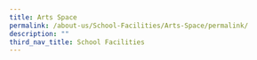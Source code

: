 ```yaml
---
title: Arts Space
permalink: /about-us/School-Facilities/Arts-Space/permalink/
description: ""
third_nav_title: School Facilities
---
```


